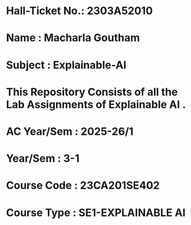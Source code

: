 # Hall-Ticket No.: 2303A52010
# Name : Macharla Goutham
# Subject : Explainable-AI 
# This Repository Consists of all the Lab Assignments of Explainable AI .
# AC Year/Sem : 2025-26/1	
# Year/Sem : 3-1		
# Course Code : 23CA201SE402
# Course Type : SE1-EXPLAINABLE AI
